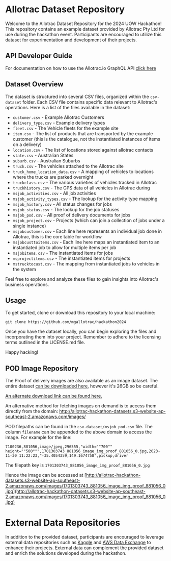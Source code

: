 # Allotrac Dataset Repository

Welcome to the Allotrac Dataset Repository for the 2024 UOW Hackathon! This repository contains an example dataset provided by Allotrac Pty Ltd for use during the hackathon event. Participants are encouraged to utilize this dataset for experimentation and development of their projects.

## API Developer Guide

For documentation on how to use the Allotrac.io GraphQL API [click here](https://jodatechnology.atlassian.net/wiki/external/ODUxYmFjZGExNTQ0NGUwYzhkOGFlMTdiMDUyOTBjYjk)

## Dataset Overview

The dataset is structured into several CSV files, organized within the `csv-dataset` folder. Each CSV file contains specific data relevant to Allotrac's operations. Here is a list of the files available in the dataset:

- `customer.csv` - Example Allotrac Customers
- `delivery_type.csv` - Example delivery types
- `fleet.csv` - The Vehicle fleets for the example site
- `item.csv` - The list of products that are transported by the example customer (this is the catalogue, not the instantiated instances of items on a delivery)
- `location.csv` - The list of locations stored against allotrac contacts
- `state.csv` - Australian States
- `suburb.csv` - Australian Suburbs
- `truck.csv` - The vehicles attached to the Allotrac site
- `truck_home_location_data.csv` - A mapping of vehicles to locations where the trucks are parked overnight
- `truckclass.csv` - The various varieties of vehicles tracked in Allotrac
- `truckhistory.csv` - The GPS data of all vehicles in Allotrac during
- `msjob_activities.csv` - All job activities
- `msjob_activity_types.csv` - The lookup for the activity type mapping
- `msjob_history.csv` - All status changes for jobs
- `msjob_status.csv` - The lookup for the job statuses
- `msjob_pod.csv` - All proof of delivery documents for jobs
- `msjob_project.csv` - Projects (which can join a collection of jobs under a single instance)
- `msjobcustomer.csv` - Each line here represents an individual job done in Allotrac, this is the core table for workflow
- `msjobcusttoitems.csv` - Each line here maps an instantiated item to an instantiated job to allow for multiple items per job
- `msjobitems.csv` - The instantiated items for jobs
- `msprojectitems.csv` - The instantiated items for projects
- `mstrucktocust.csv` - The mapping from instantiated jobs to vehicles in the system

Feel free to explore and analyze these files to gain insights into Allotrac's business operations.

## Usage

To get started, clone or download this repository to your local machine:

`git clone https://github.com/mgallotrac/hackathon2024`

Once you have the dataset locally, you can begin exploring the files and incorporating them into your project. Remember to adhere to the licensing terms outlined in the LICENSE.md file.

Happy hacking!

## POD Image Repository

The Proof of delivery images are also available as an image dataset. The entire dataset [can be downloaded here](https://allotrac-hackathon-datasets.s3.amazonaws.com/pop-pod-images.zip?AWSAccessKeyId=AKIASY2WFKX7SLJMMEFY&Signature=In23Mmz%2FZ0qU%2FedkTZWa2HQyCJw%3D&Expires=1710677728), however it's 26GB so be careful.

[An alternate download link can be found here.](https://allotrac-hackathon-datasets.s3.amazonaws.com/pop-pod-images.zip)

An alternative method for fetching images on demand is to access them directly from the domain: http://allotrac-hackathon-datasets.s3-website-ap-southeast-2.amazonaws.com/images/

POD filepaths can be found in the `csv-dataset/msjob_pod.csv` file. The column `filename` can be appended to the above domain to access the image. For example for the line:

```
7100236,881056,image/jpeg,296555,"width=""700"" height=""500""",1701303743_881056_image_img_proof_881056_0.jpg,2023-11-30 11:22:23,"-35.4054359,149.1674758",pickup,driver
```

The filepath key is `1701303743_881056_image_img_proof_881056_0.jpg`

Hence the image can be accessed at [http://allotrac-hackathon-datasets.s3-website-ap-southeast-2.amazonaws.com/images/1701303743_881056_image_img_proof_881056_0.jpg](http://allotrac-hackathon-datasets.s3-website-ap-southeast-2.amazonaws.com/images/1701303743_881056_image_img_proof_881056_0.jpg)

# External Data Repositories

In addition to the provided dataset, participants are encouraged to leverage external data repositories such as [Kaggle](https://www.kaggle.com) and [AWS Data Exchange](https://aws.amazon.com/data-exchange/) to enhance their projects. External data can complement the provided dataset and enrich the solutions developed during the hackathon.

